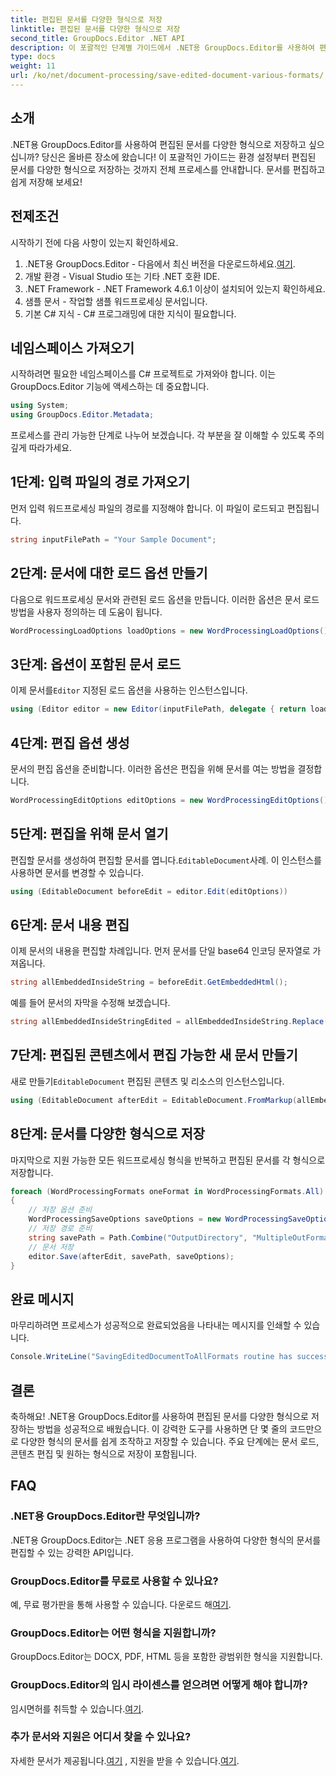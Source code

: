 ```yaml
---
title: 편집된 문서를 다양한 형식으로 저장
linktitle: 편집된 문서를 다양한 형식으로 저장
second_title: GroupDocs.Editor .NET API
description: 이 포괄적인 단계별 가이드에서 .NET용 GroupDocs.Editor를 사용하여 편집된 문서를 다양한 형식으로 저장하는 방법을 알아보세요.
type: docs
weight: 11
url: /ko/net/document-processing/save-edited-document-various-formats/
---
```

## 소개
.NET용 GroupDocs.Editor를 사용하여 편집된 문서를 다양한 형식으로 저장하고 싶으십니까? 당신은 올바른 장소에 왔습니다! 이 포괄적인 가이드는 환경 설정부터 편집된 문서를 다양한 형식으로 저장하는 것까지 전체 프로세스를 안내합니다. 문서를 편집하고 쉽게 저장해 보세요!
## 전제조건
시작하기 전에 다음 사항이 있는지 확인하세요.
1.  .NET용 GroupDocs.Editor - 다음에서 최신 버전을 다운로드하세요.[여기](https://releases.groupdocs.com/editor/net/).
2. 개발 환경 - Visual Studio 또는 기타 .NET 호환 IDE.
3. .NET Framework - .NET Framework 4.6.1 이상이 설치되어 있는지 확인하세요.
4. 샘플 문서 - 작업할 샘플 워드프로세싱 문서입니다.
5. 기본 C# 지식 - C# 프로그래밍에 대한 지식이 필요합니다.
## 네임스페이스 가져오기
시작하려면 필요한 네임스페이스를 C# 프로젝트로 가져와야 합니다. 이는 GroupDocs.Editor 기능에 액세스하는 데 중요합니다.
```csharp
using System;
using GroupDocs.Editor.Metadata;
```
프로세스를 관리 가능한 단계로 나누어 보겠습니다. 각 부분을 잘 이해할 수 있도록 주의 깊게 따라가세요.
## 1단계: 입력 파일의 경로 가져오기
먼저 입력 워드프로세싱 파일의 경로를 지정해야 합니다. 이 파일이 로드되고 편집됩니다.
```csharp
string inputFilePath = "Your Sample Document";
```
## 2단계: 문서에 대한 로드 옵션 만들기
다음으로 워드프로세싱 문서와 관련된 로드 옵션을 만듭니다. 이러한 옵션은 문서 로드 방법을 사용자 정의하는 데 도움이 됩니다.
```csharp
WordProcessingLoadOptions loadOptions = new WordProcessingLoadOptions();
```
## 3단계: 옵션이 포함된 문서 로드
 이제 문서를`Editor` 지정된 로드 옵션을 사용하는 인스턴스입니다.
```csharp
using (Editor editor = new Editor(inputFilePath, delegate { return loadOptions; }))
```
## 4단계: 편집 옵션 생성
문서의 편집 옵션을 준비합니다. 이러한 옵션은 편집을 위해 문서를 여는 방법을 결정합니다.
```csharp
WordProcessingEditOptions editOptions = new WordProcessingEditOptions();
```
## 5단계: 편집을 위해 문서 열기
 편집할 문서를 생성하여 편집할 문서를 엽니다.`EditableDocument`사례. 이 인스턴스를 사용하면 문서를 변경할 수 있습니다.
```csharp
using (EditableDocument beforeEdit = editor.Edit(editOptions))
```
## 6단계: 문서 내용 편집
이제 문서의 내용을 편집할 차례입니다. 먼저 문서를 단일 base64 인코딩 문자열로 가져옵니다.
```csharp
string allEmbeddedInsideString = beforeEdit.GetEmbeddedHtml();
```
예를 들어 문서의 자막을 수정해 보겠습니다.
```csharp
string allEmbeddedInsideStringEdited = allEmbeddedInsideString.Replace("Subtitle", "Edited subtitle");
```
## 7단계: 편집된 콘텐츠에서 편집 가능한 새 문서 만들기
 새로 만들기`EditableDocument` 편집된 콘텐츠 및 리소스의 인스턴스입니다.
```csharp
using (EditableDocument afterEdit = EditableDocument.FromMarkup(allEmbeddedInsideStringEdited, null))
```
## 8단계: 문서를 다양한 형식으로 저장
마지막으로 지원 가능한 모든 워드프로세싱 형식을 반복하고 편집된 문서를 각 형식으로 저장합니다.
```csharp
foreach (WordProcessingFormats oneFormat in WordProcessingFormats.All)
{
    // 저장 옵션 준비
    WordProcessingSaveOptions saveOptions = new WordProcessingSaveOptions(oneFormat);
    // 저장 경로 준비
    string savePath = Path.Combine("OutputDirectory", "MultipleOutFormats." + saveOptions.OutputFormat.Extension);
    // 문서 저장
    editor.Save(afterEdit, savePath, saveOptions);
}
```
## 완료 메시지
마무리하려면 프로세스가 성공적으로 완료되었음을 나타내는 메시지를 인쇄할 수 있습니다.
```csharp
Console.WriteLine("SavingEditedDocumentToAllFormats routine has successfully finished");
```
## 결론
축하해요! .NET용 GroupDocs.Editor를 사용하여 편집된 문서를 다양한 형식으로 저장하는 방법을 성공적으로 배웠습니다. 이 강력한 도구를 사용하면 단 몇 줄의 코드만으로 다양한 형식의 문서를 쉽게 조작하고 저장할 수 있습니다. 주요 단계에는 문서 로드, 콘텐츠 편집 및 원하는 형식으로 저장이 포함됩니다.
## FAQ
### .NET용 GroupDocs.Editor란 무엇입니까?
.NET용 GroupDocs.Editor는 .NET 응용 프로그램을 사용하여 다양한 형식의 문서를 편집할 수 있는 강력한 API입니다.
### GroupDocs.Editor를 무료로 사용할 수 있나요?
 예, 무료 평가판을 통해 사용할 수 있습니다. 다운로드 해[여기](https://releases.groupdocs.com/).
### GroupDocs.Editor는 어떤 형식을 지원합니까?
GroupDocs.Editor는 DOCX, PDF, HTML 등을 포함한 광범위한 형식을 지원합니다.
### GroupDocs.Editor의 임시 라이센스를 얻으려면 어떻게 해야 합니까?
 임시면허를 취득할 수 있습니다.[여기](https://purchase.groupdocs.com/temporary-license/).
### 추가 문서와 지원은 어디서 찾을 수 있나요?
 자세한 문서가 제공됩니다.[여기](https://reference.groupdocs.com/editor/net/) , 지원을 받을 수 있습니다.[여기](https://forum.groupdocs.com/c/editor/20).